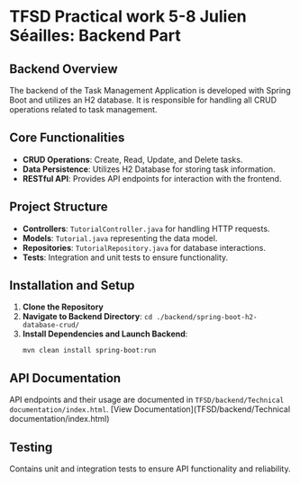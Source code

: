 # TFSD Practical work 5-8 Julien Séailles: Backend Part

## Backend Overview
The backend of the Task Management Application is developed with Spring Boot and utilizes an H2 database. It is responsible for handling all CRUD operations related to task management.

## Core Functionalities
- **CRUD Operations**: Create, Read, Update, and Delete tasks.
- **Data Persistence**: Utilizes H2 Database for storing task information.
- **RESTful API**: Provides API endpoints for interaction with the frontend.

## Project Structure
- **Controllers**: `TutorialController.java` for handling HTTP requests.
- **Models**: `Tutorial.java` representing the data model.
- **Repositories**: `TutorialRepository.java` for database interactions.
- **Tests**: Integration and unit tests to ensure functionality.

## Installation and Setup
1. **Clone the Repository**
2. **Navigate to Backend Directory**: `cd ./backend/spring-boot-h2-database-crud/`
3. **Install Dependencies and Launch Backend**:
   ```
   mvn clean install spring-boot:run
   ```

## API Documentation
API endpoints and their usage are documented in `TFSD/backend/Technical documentation/index.html`. [View Documentation](TFSD/backend/Technical documentation/index.html)

## Testing
Contains unit and integration tests to ensure API functionality and reliability.
